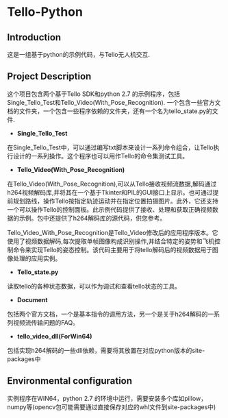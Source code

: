 # Tello-Python

## Introduction

这是一组基于python的示例代码，与Tello无人机交互.

## Project Description

这个项目包含两个基于Tello SDK和python 2.7 的示例程序，包括Single_Tello_Test和Tello_Video(With_Pose_Recognition). 一个包含一些官方文档的文件夹，一个包含一些程序依赖的文件夹，还有一个名为tello_state.py的文件.

- **Single_Tello_Test**

在Single_Tello_Test中，可以通过编写txt脚本来设计一系列命令组合，让Tello执行设计的一系列操作。这个程序也可以用作Tello的命令集测试工具。

- **Tello_Video(With_Pose_Recognition)**

 在Tello_Video(With_Pose_Recognition),可以从Tello接收视频流数据,解码通过h264视频解码库,并将其在一个基于Tkinter和PIL的GUI接口上显示。也可通过提前规划路线，操作Tello按指定轨迹运动并在指定位置拍摄图片。此外，它还支持一个可以操作Tello的控制面板。此示例代码提供了接收、处理和获取正确视频数据的示例。包中还提供了h264解码库的源代码，供您参考。


Tello_Video_With_Pose_Recognition是Tello_Video修改后的应用程序版本。它使用了视频数据解码,每次提取单帧图像构成识别操作,并结合特定的姿势和飞机控制命令来实现Tello的姿态控制。该代码主要用于将tello解码后的视频数据用于图像处理的应用实例。

- **Tello_state.py**

 读取tello的各种状态数据，可以作为调试和查看tello状态的工具。

- **Document**

 包括两个官方文档，一个是基本指令的调用方法，另一个是关于h264解码的一系列视频流传输问题的FAQ。

- **tello_video_dll(ForWin64)**

 包括实现h264解码的一些dll依赖，需要将其放置在对应python版本的site-packages中

## Environmental configuration
 
 实例程序在WIN64，python 2.7 的环境中运行，需要安装多个库如pillow，numpy等(opencv包可能需要通过直接保存对应的whl文件到site-packages中)




